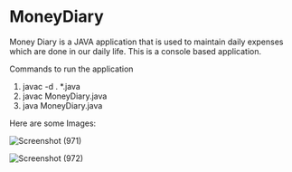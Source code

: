 # MoneyDiary

Money Diary is a JAVA application that is used to maintain daily expenses which are done in our daily life. This is a console based application.

Commands to run the application
1) javac -d . *.java
2) javac MoneyDiary.java
3) java MoneyDiary.java

Here are some Images:

![Screenshot (971)](https://user-images.githubusercontent.com/65109281/171901376-ae90a085-6f48-4320-8e9c-ad8a52ca55e6.png)

![Screenshot (972)](https://user-images.githubusercontent.com/65109281/171901597-feb04776-a576-4b37-b047-7df2db66712e.png)
